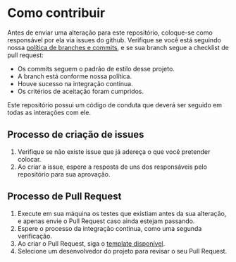 # Como contribuir

Antes de enviar uma alteração para este repositório,
coloque-se como responsável por ela via issues do github. Verifique se você
está seguindo nossa [política de branches e commits](https://github.com/mecassauro/docs/blob/master/docs/gcs.md), e se sua branch segue a checklist de
pull request:
* Os commits seguem o padrão de estilo desse projeto.
* A branch está conforme nossa política.
* Houve sucesso na integração continua.
* Os critérios de aceitação foram cumpridos.

Este repositório possui um código de conduta que deverá ser seguido em todas as
interações com ele.

## Processo de criação de issues

1. Verifique se não existe issue que já adereça o que você pretender colocar.
2. Ao criar a issue, espere a resposta de uns dos responsáveis pelo repositório
para sua aprovação.

## Processo de Pull Request

1. Execute em sua máquina os testes que existiam antes da sua alteração, e apenas
envie o Pull Request caso ainda estejam passando.
2. Espere o processo da integração continua, como uma segunda verificação.
3. Ao criar o Pull Request, siga o [template disponível](https://github.com/mecassauro/RADAR-backend/blob/master/.github/PULL_REQUEST_TEMPLATE.md).
4. Selecione um desenvolvedor do projeto para revisar o seu Pull Request.
